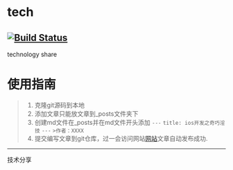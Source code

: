 # tech
[![Build Status](https://travis-ci.org/ouyiteam/tech.svg?branch=master)](https://travis-ci.org/ouyiteam/tech)
--------
technology share  
# 使用指南
>  1. 克隆git源码到本地
>  2. 添加文章只能放文章到_posts文件夹下
>  3. 创建md文件在_posts并在md文件开头添加
> `---`
> `title: ios开发之奇巧淫技`
> `---`
> `>作者：XXXX`
>  4. 提交编写文章到git仓库，过一会访问网站[网站](https://ouyiteam.github.io/tech/)文章自动发布成功.
----------
技术分享